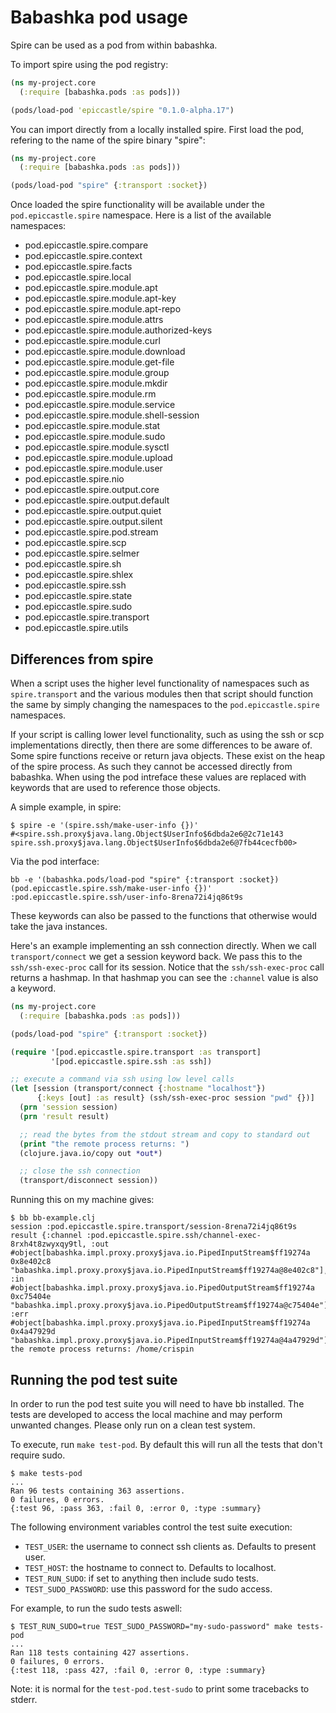 # Babashka pod usage

Spire can be used as a pod from within babashka.

To import spire using the pod registry:

```clojure
(ns my-project.core
  (:require [babashka.pods :as pods]))

(pods/load-pod 'epiccastle/spire "0.1.0-alpha.17")
```

You can import directly from a locally installed spire. First load the pod, refering to the name of the spire binary "spire":

```clojure
(ns my-project.core
  (:require [babashka.pods :as pods]))

(pods/load-pod "spire" {:transport :socket})
```

Once loaded the spire functionality will be available under the `pod.epiccastle.spire` namespace. Here is a list of the available namespaces:

- pod.epiccastle.spire.compare
- pod.epiccastle.spire.context
- pod.epiccastle.spire.facts
- pod.epiccastle.spire.local
- pod.epiccastle.spire.module.apt
- pod.epiccastle.spire.module.apt-key
- pod.epiccastle.spire.module.apt-repo
- pod.epiccastle.spire.module.attrs
- pod.epiccastle.spire.module.authorized-keys
- pod.epiccastle.spire.module.curl
- pod.epiccastle.spire.module.download
- pod.epiccastle.spire.module.get-file
- pod.epiccastle.spire.module.group
- pod.epiccastle.spire.module.mkdir
- pod.epiccastle.spire.module.rm
- pod.epiccastle.spire.module.service
- pod.epiccastle.spire.module.shell-session
- pod.epiccastle.spire.module.stat
- pod.epiccastle.spire.module.sudo
- pod.epiccastle.spire.module.sysctl
- pod.epiccastle.spire.module.upload
- pod.epiccastle.spire.module.user
- pod.epiccastle.spire.nio
- pod.epiccastle.spire.output.core
- pod.epiccastle.spire.output.default
- pod.epiccastle.spire.output.quiet
- pod.epiccastle.spire.output.silent
- pod.epiccastle.spire.pod.stream
- pod.epiccastle.spire.scp
- pod.epiccastle.spire.selmer
- pod.epiccastle.spire.sh
- pod.epiccastle.spire.shlex
- pod.epiccastle.spire.ssh
- pod.epiccastle.spire.state
- pod.epiccastle.spire.sudo
- pod.epiccastle.spire.transport
- pod.epiccastle.spire.utils

## Differences from spire

When a script uses the higher level functionality of namespaces such as `spire.transport` and the various modules then that script should function the same by simply changing the namespaces to the `pod.epiccastle.spire` namespaces.

If your script is calling lower level functionality, such as using the ssh or scp implementations directly, then there are some differences to be aware of. Some spire functions receive or return java objects. These exist on the heap of the spire process. As such they cannot be accessed directly from babashka. When using the pod intreface these values are replaced with keywords that are used to reference those objects.

A simple example, in spire:

```shell-session
$ spire -e '(spire.ssh/make-user-info {})'
#<spire.ssh.proxy$java.lang.Object$UserInfo$6dbda2e6@2c71e143 spire.ssh.proxy$java.lang.Object$UserInfo$6dbda2e6@7fb44cecfb00>
```

Via the pod interface:

```shell-session
bb -e '(babashka.pods/load-pod "spire" {:transport :socket}) (pod.epiccastle.spire.ssh/make-user-info {})'
:pod.epiccastle.spire.ssh/user-info-8rena72i4jq86t9s
```

These keywords can also be passed to the functions that otherwise would take the java instances.

Here's an example implementing an ssh connection directly. When we call `transport/connect` we get a session keyword back. We pass this to the `ssh/ssh-exec-proc` call for its session. Notice that the `ssh/ssh-exec-proc` call returns a hashmap. In that hashmap you can see the `:channel` value is also a keyword.

```clojure
(ns my-project.core
  (:require [babashka.pods :as pods]))

(pods/load-pod "spire" {:transport :socket})

(require '[pod.epiccastle.spire.transport :as transport]
         '[pod.epiccastle.spire.ssh :as ssh])

;; execute a command via ssh using low level calls
(let [session (transport/connect {:hostname "localhost"})
      {:keys [out] :as result} (ssh/ssh-exec-proc session "pwd" {})]
  (prn 'session session)
  (prn 'result result)

  ;; read the bytes from the stdout stream and copy to standard out
  (print "the remote process returns: ")
  (clojure.java.io/copy out *out*)

  ;; close the ssh connection
  (transport/disconnect session))
```

Running this on my machine gives:

```shell-session
$ bb bb-example.clj
session :pod.epiccastle.spire.transport/session-8rena72i4jq86t9s
result {:channel :pod.epiccastle.spire.ssh/channel-exec-8rxh4t8zwyxqy9tl, :out #object[babashka.impl.proxy.proxy$java.io.PipedInputStream$ff19274a 0x8e402c8 "babashka.impl.proxy.proxy$java.io.PipedInputStream$ff19274a@8e402c8"], :in #object[babashka.impl.proxy.proxy$java.io.PipedOutputStream$ff19274a 0xc75404e "babashka.impl.proxy.proxy$java.io.PipedOutputStream$ff19274a@c75404e"], :err #object[babashka.impl.proxy.proxy$java.io.PipedInputStream$ff19274a 0x4a47929d "babashka.impl.proxy.proxy$java.io.PipedInputStream$ff19274a@4a47929d"]}
the remote process returns: /home/crispin
```

## Running the pod test suite

In order to run the pod test suite you will need to have bb installed. The tests are developed to access the local machine and may perform unwanted changes. Please only run on a clean test system.

To execute, run `make test-pod`. By default this will run all the tests that don't require sudo.

```shell-session
$ make tests-pod
...
Ran 96 tests containing 363 assertions.
0 failures, 0 errors.
{:test 96, :pass 363, :fail 0, :error 0, :type :summary}
```

The following environment variables control the test suite execution:

- `TEST_USER`: the username to connect ssh clients as. Defaults to present user.
- `TEST_HOST`: the hostname to connect to. Defaults to localhost.
- `TEST_RUN_SUDO`: if set to anything then include sudo tests.
- `TEST_SUDO_PASSWORD`: use this password for the sudo access.

For example, to run the sudo tests aswell:

```shell-session
$ TEST_RUN_SUDO=true TEST_SUDO_PASSWORD="my-sudo-password" make tests-pod
...
Ran 118 tests containing 427 assertions.
0 failures, 0 errors.
{:test 118, :pass 427, :fail 0, :error 0, :type :summary}
```

Note: it is normal for the `test-pod.test-sudo` to print some tracebacks to stderr.
